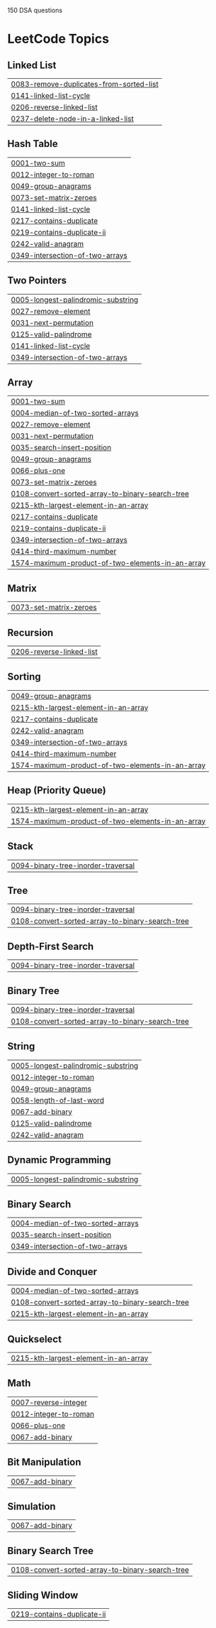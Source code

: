 150 DSA questions

<!---LeetCode Topics Start-->
# LeetCode Topics
## Linked List
|  |
| ------- |
| [0083-remove-duplicates-from-sorted-list](https://github.com/09vs/leetcode/tree/master/0083-remove-duplicates-from-sorted-list) |
| [0141-linked-list-cycle](https://github.com/09vs/leetcode/tree/master/0141-linked-list-cycle) |
| [0206-reverse-linked-list](https://github.com/09vs/leetcode/tree/master/0206-reverse-linked-list) |
| [0237-delete-node-in-a-linked-list](https://github.com/09vs/leetcode/tree/master/0237-delete-node-in-a-linked-list) |
## Hash Table
|  |
| ------- |
| [0001-two-sum](https://github.com/09vs/leetcode/tree/master/0001-two-sum) |
| [0012-integer-to-roman](https://github.com/09vs/leetcode/tree/master/0012-integer-to-roman) |
| [0049-group-anagrams](https://github.com/09vs/leetcode/tree/master/0049-group-anagrams) |
| [0073-set-matrix-zeroes](https://github.com/09vs/leetcode/tree/master/0073-set-matrix-zeroes) |
| [0141-linked-list-cycle](https://github.com/09vs/leetcode/tree/master/0141-linked-list-cycle) |
| [0217-contains-duplicate](https://github.com/09vs/leetcode/tree/master/0217-contains-duplicate) |
| [0219-contains-duplicate-ii](https://github.com/09vs/leetcode/tree/master/0219-contains-duplicate-ii) |
| [0242-valid-anagram](https://github.com/09vs/leetcode/tree/master/0242-valid-anagram) |
| [0349-intersection-of-two-arrays](https://github.com/09vs/leetcode/tree/master/0349-intersection-of-two-arrays) |
## Two Pointers
|  |
| ------- |
| [0005-longest-palindromic-substring](https://github.com/09vs/leetcode/tree/master/0005-longest-palindromic-substring) |
| [0027-remove-element](https://github.com/09vs/leetcode/tree/master/0027-remove-element) |
| [0031-next-permutation](https://github.com/09vs/leetcode/tree/master/0031-next-permutation) |
| [0125-valid-palindrome](https://github.com/09vs/leetcode/tree/master/0125-valid-palindrome) |
| [0141-linked-list-cycle](https://github.com/09vs/leetcode/tree/master/0141-linked-list-cycle) |
| [0349-intersection-of-two-arrays](https://github.com/09vs/leetcode/tree/master/0349-intersection-of-two-arrays) |
## Array
|  |
| ------- |
| [0001-two-sum](https://github.com/09vs/leetcode/tree/master/0001-two-sum) |
| [0004-median-of-two-sorted-arrays](https://github.com/09vs/leetcode/tree/master/0004-median-of-two-sorted-arrays) |
| [0027-remove-element](https://github.com/09vs/leetcode/tree/master/0027-remove-element) |
| [0031-next-permutation](https://github.com/09vs/leetcode/tree/master/0031-next-permutation) |
| [0035-search-insert-position](https://github.com/09vs/leetcode/tree/master/0035-search-insert-position) |
| [0049-group-anagrams](https://github.com/09vs/leetcode/tree/master/0049-group-anagrams) |
| [0066-plus-one](https://github.com/09vs/leetcode/tree/master/0066-plus-one) |
| [0073-set-matrix-zeroes](https://github.com/09vs/leetcode/tree/master/0073-set-matrix-zeroes) |
| [0108-convert-sorted-array-to-binary-search-tree](https://github.com/09vs/leetcode/tree/master/0108-convert-sorted-array-to-binary-search-tree) |
| [0215-kth-largest-element-in-an-array](https://github.com/09vs/leetcode/tree/master/0215-kth-largest-element-in-an-array) |
| [0217-contains-duplicate](https://github.com/09vs/leetcode/tree/master/0217-contains-duplicate) |
| [0219-contains-duplicate-ii](https://github.com/09vs/leetcode/tree/master/0219-contains-duplicate-ii) |
| [0349-intersection-of-two-arrays](https://github.com/09vs/leetcode/tree/master/0349-intersection-of-two-arrays) |
| [0414-third-maximum-number](https://github.com/09vs/leetcode/tree/master/0414-third-maximum-number) |
| [1574-maximum-product-of-two-elements-in-an-array](https://github.com/09vs/leetcode/tree/master/1574-maximum-product-of-two-elements-in-an-array) |
## Matrix
|  |
| ------- |
| [0073-set-matrix-zeroes](https://github.com/09vs/leetcode/tree/master/0073-set-matrix-zeroes) |
## Recursion
|  |
| ------- |
| [0206-reverse-linked-list](https://github.com/09vs/leetcode/tree/master/0206-reverse-linked-list) |
## Sorting
|  |
| ------- |
| [0049-group-anagrams](https://github.com/09vs/leetcode/tree/master/0049-group-anagrams) |
| [0215-kth-largest-element-in-an-array](https://github.com/09vs/leetcode/tree/master/0215-kth-largest-element-in-an-array) |
| [0217-contains-duplicate](https://github.com/09vs/leetcode/tree/master/0217-contains-duplicate) |
| [0242-valid-anagram](https://github.com/09vs/leetcode/tree/master/0242-valid-anagram) |
| [0349-intersection-of-two-arrays](https://github.com/09vs/leetcode/tree/master/0349-intersection-of-two-arrays) |
| [0414-third-maximum-number](https://github.com/09vs/leetcode/tree/master/0414-third-maximum-number) |
| [1574-maximum-product-of-two-elements-in-an-array](https://github.com/09vs/leetcode/tree/master/1574-maximum-product-of-two-elements-in-an-array) |
## Heap (Priority Queue)
|  |
| ------- |
| [0215-kth-largest-element-in-an-array](https://github.com/09vs/leetcode/tree/master/0215-kth-largest-element-in-an-array) |
| [1574-maximum-product-of-two-elements-in-an-array](https://github.com/09vs/leetcode/tree/master/1574-maximum-product-of-two-elements-in-an-array) |
## Stack
|  |
| ------- |
| [0094-binary-tree-inorder-traversal](https://github.com/09vs/leetcode/tree/master/0094-binary-tree-inorder-traversal) |
## Tree
|  |
| ------- |
| [0094-binary-tree-inorder-traversal](https://github.com/09vs/leetcode/tree/master/0094-binary-tree-inorder-traversal) |
| [0108-convert-sorted-array-to-binary-search-tree](https://github.com/09vs/leetcode/tree/master/0108-convert-sorted-array-to-binary-search-tree) |
## Depth-First Search
|  |
| ------- |
| [0094-binary-tree-inorder-traversal](https://github.com/09vs/leetcode/tree/master/0094-binary-tree-inorder-traversal) |
## Binary Tree
|  |
| ------- |
| [0094-binary-tree-inorder-traversal](https://github.com/09vs/leetcode/tree/master/0094-binary-tree-inorder-traversal) |
| [0108-convert-sorted-array-to-binary-search-tree](https://github.com/09vs/leetcode/tree/master/0108-convert-sorted-array-to-binary-search-tree) |
## String
|  |
| ------- |
| [0005-longest-palindromic-substring](https://github.com/09vs/leetcode/tree/master/0005-longest-palindromic-substring) |
| [0012-integer-to-roman](https://github.com/09vs/leetcode/tree/master/0012-integer-to-roman) |
| [0049-group-anagrams](https://github.com/09vs/leetcode/tree/master/0049-group-anagrams) |
| [0058-length-of-last-word](https://github.com/09vs/leetcode/tree/master/0058-length-of-last-word) |
| [0067-add-binary](https://github.com/09vs/leetcode/tree/master/0067-add-binary) |
| [0125-valid-palindrome](https://github.com/09vs/leetcode/tree/master/0125-valid-palindrome) |
| [0242-valid-anagram](https://github.com/09vs/leetcode/tree/master/0242-valid-anagram) |
## Dynamic Programming
|  |
| ------- |
| [0005-longest-palindromic-substring](https://github.com/09vs/leetcode/tree/master/0005-longest-palindromic-substring) |
## Binary Search
|  |
| ------- |
| [0004-median-of-two-sorted-arrays](https://github.com/09vs/leetcode/tree/master/0004-median-of-two-sorted-arrays) |
| [0035-search-insert-position](https://github.com/09vs/leetcode/tree/master/0035-search-insert-position) |
| [0349-intersection-of-two-arrays](https://github.com/09vs/leetcode/tree/master/0349-intersection-of-two-arrays) |
## Divide and Conquer
|  |
| ------- |
| [0004-median-of-two-sorted-arrays](https://github.com/09vs/leetcode/tree/master/0004-median-of-two-sorted-arrays) |
| [0108-convert-sorted-array-to-binary-search-tree](https://github.com/09vs/leetcode/tree/master/0108-convert-sorted-array-to-binary-search-tree) |
| [0215-kth-largest-element-in-an-array](https://github.com/09vs/leetcode/tree/master/0215-kth-largest-element-in-an-array) |
## Quickselect
|  |
| ------- |
| [0215-kth-largest-element-in-an-array](https://github.com/09vs/leetcode/tree/master/0215-kth-largest-element-in-an-array) |
## Math
|  |
| ------- |
| [0007-reverse-integer](https://github.com/09vs/leetcode/tree/master/0007-reverse-integer) |
| [0012-integer-to-roman](https://github.com/09vs/leetcode/tree/master/0012-integer-to-roman) |
| [0066-plus-one](https://github.com/09vs/leetcode/tree/master/0066-plus-one) |
| [0067-add-binary](https://github.com/09vs/leetcode/tree/master/0067-add-binary) |
## Bit Manipulation
|  |
| ------- |
| [0067-add-binary](https://github.com/09vs/leetcode/tree/master/0067-add-binary) |
## Simulation
|  |
| ------- |
| [0067-add-binary](https://github.com/09vs/leetcode/tree/master/0067-add-binary) |
## Binary Search Tree
|  |
| ------- |
| [0108-convert-sorted-array-to-binary-search-tree](https://github.com/09vs/leetcode/tree/master/0108-convert-sorted-array-to-binary-search-tree) |
## Sliding Window
|  |
| ------- |
| [0219-contains-duplicate-ii](https://github.com/09vs/leetcode/tree/master/0219-contains-duplicate-ii) |
<!---LeetCode Topics End-->